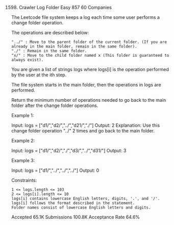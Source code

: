 1598. Crawler Log Folder
Easy
857
60
Companies

The Leetcode file system keeps a log each time some user performs a change folder operation.

The operations are described below:

    "../" : Move to the parent folder of the current folder. (If you are already in the main folder, remain in the same folder).
    "./" : Remain in the same folder.
    "x/" : Move to the child folder named x (This folder is guaranteed to always exist).

You are given a list of strings logs where logs[i] is the operation performed by the user at the ith step.

The file system starts in the main folder, then the operations in logs are performed.

Return the minimum number of operations needed to go back to the main folder after the change folder operations.

 

Example 1:

Input: logs = ["d1/","d2/","../","d21/","./"]
Output: 2
Explanation: Use this change folder operation "../" 2 times and go back to the main folder.

Example 2:

Input: logs = ["d1/","d2/","./","d3/","../","d31/"]
Output: 3

Example 3:

Input: logs = ["d1/","../","../","../"]
Output: 0

 

Constraints:

    1 <= logs.length <= 103
    2 <= logs[i].length <= 10
    logs[i] contains lowercase English letters, digits, '.', and '/'.
    logs[i] follows the format described in the statement.
    Folder names consist of lowercase English letters and digits.

Accepted
65.1K
Submissions
100.8K
Acceptance Rate
64.6%
